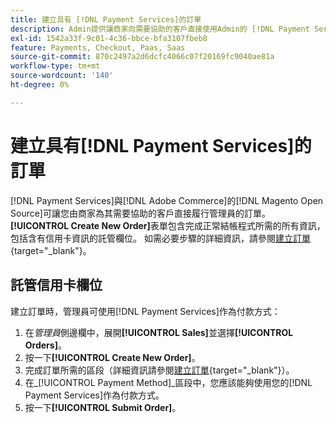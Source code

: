 ```yaml
---
title: 建立具有 [!DNL Payment Services]的訂單
description: Admin提供讓商家向需要協助的客戶直接使用Admin的 [!DNL Payment Services] 完成訂單的功能。
exl-id: 1542a33f-9c01-4c36-bbce-bfa3107fbeb8
feature: Payments, Checkout, Paas, Saas
source-git-commit: 870c2497a2d6dcfc4066c07f20169fc9040ae81a
workflow-type: tm+mt
source-wordcount: '140'
ht-degree: 0%

---
```


# 建立具有[!DNL Payment Services]的訂單

[!DNL Payment Services]與[!DNL Adobe Commerce]的[!DNL Magento Open Source]可讓您由商家為其需要協助的客戶直接履行管理員的訂單。 **[!UICONTROL Create New Order]**&#x200B;表單包含完成正常結帳程式所需的所有資訊，包括含有信用卡資訊的託管欄位。 如需必要步驟的詳細資訊，請參閱[建立訂單](https://experienceleague.adobe.com/en/docs/commerce-admin/stores-sales/point-of-purchase/assist/customer-account-create-order){target="_blank"}。

## 託管信用卡欄位

建立訂單時，管理員可使用[!DNL Payment Services]作為付款方式：

1. 在&#x200B;_管理員_&#x200B;側邊欄中，展開&#x200B;**[!UICONTROL Sales]**&#x200B;並選擇&#x200B;**[!UICONTROL Orders]**。
1. 按一下&#x200B;**[!UICONTROL Create New Order]**。
1. 完成訂單所需的區段（詳細資訊請參閱[建立訂單](https://experienceleague.adobe.com/en/docs/commerce-admin/stores-sales/point-of-purchase/assist/customer-account-create-order){target="_blank"}）。
1. 在&#x200B;_[!UICONTROL Payment Method]_區段中，您應該能夠使用您的[!DNL Payment Services]作為付款方式。
1. 按一下&#x200B;**[!UICONTROL Submit Order]**。

